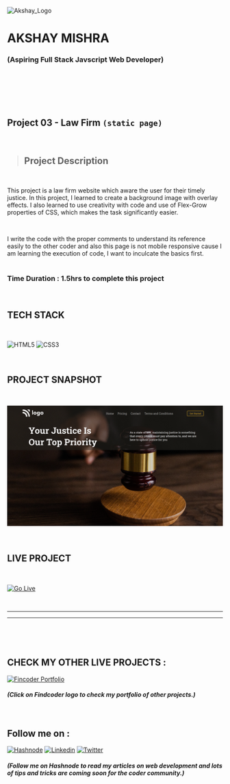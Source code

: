 ![Akshay_Logo](https://user-images.githubusercontent.com/110058268/192380880-88d3794d-a927-4515-929e-33cd308b3791.png)
# AKSHAY MISHRA 
### (Aspiring Full Stack Javscript Web Developer)              

&nbsp;

&nbsp;

&nbsp;

## **Project 03 -**  Law Firm `(static page)`

&nbsp;

> ## **Project Description**

&nbsp;

This project is a law firm website which aware the user for their timely justice. In this project, I learned to create a background image with overlay effects. I also learned to use creativity with code and use of Flex-Grow properties of CSS, which makes the task significantly easier.
 

&nbsp;

I write the code with the proper comments to understand its reference easily to the other coder and also this page is not mobile responsive cause I am learning the execution of code, I want to inculcate the basics first.   
&nbsp;


### **Time Duration :  1.5hrs to complete this project**

&nbsp;

## **TECH STACK**


&nbsp;

![HTML5](https://camo.githubusercontent.com/49fbb99f92674cc6825349b154b65aaf4064aec465d61e8e1f9fb99da3d922a1/68747470733a2f2f696d672e736869656c64732e696f2f62616467652f68746d6c352d2532334533344632362e7376673f7374796c653d666f722d7468652d6261646765266c6f676f3d68746d6c35266c6f676f436f6c6f723d7768697465) ![CSS3](https://camo.githubusercontent.com/e6b67b27998fca3bccf4c0ee479fc8f9de09d91f389cccfbe6cb1e29c10cfbd7/68747470733a2f2f696d672e736869656c64732e696f2f62616467652f637373332d2532333135373242362e7376673f7374796c653d666f722d7468652d6261646765266c6f676f3d63737333266c6f676f436f6c6f723d7768697465)

&nbsp;

## **PROJECT SNAPSHOT**

&nbsp;


![Project Snapshot](./assets/thumbnail.png)


&nbsp;

## **LIVE PROJECT**


&nbsp;

[<img alt="Go Live" width="170px" src="https://user-images.githubusercontent.com/110058268/192381169-8441c110-50f4-43a0-9ab1-b4cd6c509f95.png" />](https://cypherakshay-law-firm.netlify.app/ "Go Live")

&nbsp;






---
---


&nbsp;

&nbsp;

## **CHECK MY OTHER LIVE PROJECTS :**

 [<img alt="Fincoder Portfolio" width="200px" src="https://user-images.githubusercontent.com/110058268/192388254-11ffd2b4-2c52-40eb-84aa-7ad6bd709cff.png" />](https://www.findcoder.io/u/cypherakshay "Check my Portfolio")
 

 ##### (Click on Findcoder logo to check my portfolio of other projects.)

&nbsp;

## **Follow me on :**
[<img alt="Hashnode" width="100px" src="https://user-images.githubusercontent.com/110058268/192389289-13e5947e-de5a-42f6-a3e3-4dd290dbd79e.png" />](https://hashnode.com/@CypherAkshay "Follow me on Hashnode")
[<img alt="Linkedin" width="100px" src="https://user-images.githubusercontent.com/110058268/192389270-91f39005-b30e-4715-b96c-97f33dafeb5b.png" />](https://www.linkedin.com/in/cypher-akshay/ "Follow me on Linkedin")
[<img alt="Twitter" width="100px" src="https://user-images.githubusercontent.com/110058268/192389244-2c9954a2-db49-4cfe-abb6-e050d9749d28.png" />](https://twitter.com/cypherakshay "Follow me on Twitter")


##### (Follow me on Hashnode to read my articles on web development and lots of tips and tricks are coming soon for the coder community.)







